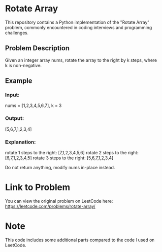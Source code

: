 # Rotate Array

This repository contains a Python implementation of the "Rotate Array" problem, commonly encountered in coding interviews and programming challenges.

## Problem Description

Given an integer array nums, rotate the array to the right by k steps, where k is non-negative.

## Example
### Input:
nums = [1,2,3,4,5,6,7], k = 3
### Output:
[5,6,7,1,2,3,4]
### Explanation:
rotate 1 steps to the right: [7,1,2,3,4,5,6]
rotate 2 steps to the right: [6,7,1,2,3,4,5]
rotate 3 steps to the right: [5,6,7,1,2,3,4]

Do not return anything, modify nums in-place instead.

# Link to Problem
You can view the original problem on LeetCode here: https://leetcode.com/problems/rotate-array/

# Note
This code includes some additional parts compared to the code I used on LeetCode.





